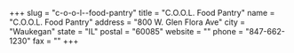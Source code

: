 +++
slug = "c-o-o-l--food-pantry"
title = "C.O.O.L. Food Pantry"
name = "C.O.O.L. Food Pantry"
address = "800 W. Glen Flora Ave"
city = "Waukegan"
state = "IL"
postal = "60085"
website = ""
phone = "847-662-1230"
fax = ""
+++
